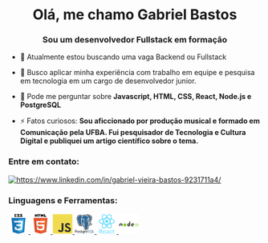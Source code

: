 <h1 align="center">Olá, me chamo Gabriel Bastos</h1>
<h3 align="center">Sou um desenvolvedor Fullstack em formação</h3>

- 🔭 Atualmente estou buscando uma vaga Backend ou Fullstack 

- 🤝 Busco aplicar minha experiência com trabalho em equipe e pesquisa em tecnologia em um cargo de desenvolvedor junior.

- 💬 Pode me perguntar sobre **Javascript, HTML, CSS, React, Node.js e PostgreSQL**

- ⚡ Fatos curiosos: **Sou aficcionado por produção musical e formado em Comunicação pela UFBA. Fui pesquisador de Tecnologia e Cultura Digital e publiquei um artigo científico sobre o tema.**

<h3 align="left">Entre em contato:</h3>
<p align="left">
<a href="https://linkedin.com/in/https://www.linkedin.com/in/gabriel-vieira-bastos-9231711a4/" target="blank"><img align="center" src="https://raw.githubusercontent.com/rahuldkjain/github-profile-readme-generator/master/src/images/icons/Social/linked-in-alt.svg" alt="https://www.linkedin.com/in/gabriel-vieira-bastos-9231711a4/" height="30" width="40" /></a>
</p>

<h3 align="left">Linguagens e Ferramentas:</h3>
<p align="left"> <a href="https://www.w3schools.com/css/" target="_blank" rel="noreferrer"> <img src="https://raw.githubusercontent.com/devicons/devicon/master/icons/css3/css3-original-wordmark.svg" alt="css3" width="40" height="40"/> </a> <a href="https://www.w3.org/html/" target="_blank" rel="noreferrer"> <img src="https://raw.githubusercontent.com/devicons/devicon/master/icons/html5/html5-original-wordmark.svg" alt="html5" width="40" height="40"/> </a> <a href="https://developer.mozilla.org/en-US/docs/Web/JavaScript" target="_blank" rel="noreferrer"> <img src="https://raw.githubusercontent.com/devicons/devicon/master/icons/javascript/javascript-original.svg" alt="javascript" width="40" height="40"/> </a> <a href="https://www.postgresql.org" target="_blank" rel="noreferrer"> <img src="https://raw.githubusercontent.com/devicons/devicon/master/icons/postgresql/postgresql-original-wordmark.svg" alt="postgresql" width="40" height="40"/> </a> <a href="https://reactjs.org/" target="_blank" rel="noreferrer"> <img src="https://raw.githubusercontent.com/devicons/devicon/master/icons/react/react-original-wordmark.svg" alt="react" width="40" height="40"/>
<img src="https://raw.githubusercontent.com/devicons/devicon/master/icons/nodejs/nodejs-original-wordmark.svg" alt="nodejs" width="40" height="40"/></a> </p>
